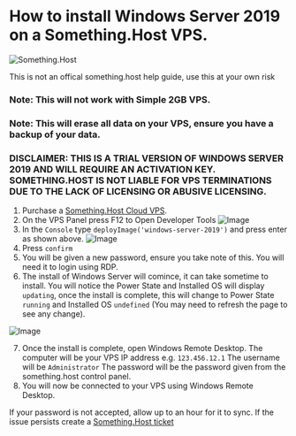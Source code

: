 # How to install Windows Server 2019 on a Something.Host VPS.

![Something.Host](https://zentool.xyz/images/somethinghostbanner.png)

This is not an offical something.host help guide, use this at your own risk

### Note: This will not work with Simple 2GB VPS.
### Note: This will erase all data on your VPS, ensure you have a backup of your data.

### DISCLAIMER: THIS IS A TRIAL VERSION OF WINDOWS SERVER 2019 AND **WILL** REQUIRE AN ACTIVATION KEY. SOMETHING.HOST IS NOT LIABLE FOR VPS TERMINATIONS DUE TO THE LACK OF LICENSING OR ABUSIVE LICENSING. 

1. Purchase a [Something.Host Cloud VPS](https://www.zentool.xyz/hosting).
2. On the VPS Panel press F12 to Open Developer Tools
![Image](http://zentool.xyz/images/chrome_13NAG0x0Hk.png)
3. In the `Console` type `deployImage('windows-server-2019')` and press enter as shown above.
![Image](http://zentool.xyz/images/chrome_6izC7bqXLO.png)
4. Press `confirm`
5. You will be given a new password, ensure you take note of this. You will need it to login using RDP.
6. The install of Windows Server will comince, it can take sometime to install. You will notice the Power State and Installed OS will display `updating`, once the install is complete, this will change to Power State `running` and Installed OS `undefined` (You may need to refresh the page to see any change).

![Image](http://zentool.xyz/images/chrome_mbsqwNzwMd.png)

7. Once the install is complete, open Windows Remote Desktop. 
  The computer will be your VPS IP address e.g. `123.456.12.1`
  The username will be `Administrator`
  The password will be the password given from the something.host control panel.
8. You will now be connected to your VPS using Windows Remote Desktop.

If your password is not accepted, allow up to an hour for it to sync. If the issue persists create a [Something.Host ticket](https://cp.something.host/tickets/new)
